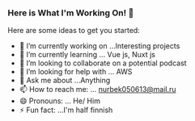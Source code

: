 ### Here is What I'm Working On! 👋

Here are some ideas to get you started:

- 🔭 I’m currently working on ...Interesting projects
- 🌱 I’m currently learning ...  Vue js, Nuxt js
- 👯 I’m looking to collaborate on a potential podcast
- 🤔 I’m looking for help with ... AWS
- 💬 Ask me about ...Anything
- 📫 How to reach me: ... nurbek050613@mail.ru
- 😄 Pronouns: ... He/ Him
- ⚡ Fun fact: ...I'm half finnish


